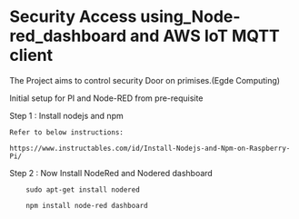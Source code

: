 # Security Access using_Node-red_dashboard and AWS IoT MQTT client

The Project aims to control security Door on primises.(Egde Computing)

Initial setup for PI and Node-RED from pre-requisite

Step 1 : Install nodejs and npm

    Refer to below instructions:

    https://www.instructables.com/id/Install-Nodejs-and-Npm-on-Raspberry-Pi/
      
Step 2 : Now Install NodeRed and Nodered dashboard

        sudo apt-get install nodered
        
        npm install node-red dashboard
        
